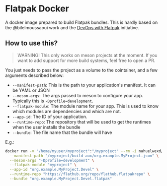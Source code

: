 # Flatpak Docker

A docker image prepared to build Flatpak bundles. This is hardly based on the
@bilelmoussaoui work and the [DevOps with Flatpak](https://gitlab.gnome.org/GNOME/Initiatives/-/wikis/DevOps-with-Flatpak) initiative.

## How to use this?

> WARNING! This only works on meson projects at the moment. If you want to add
> support for more build systems, feel free to open a PR.

You just needs to pass the project as a volume to the cointainer, and a few
arguments described below:

- `--manifest-path`: This is the path to your application's manifest. It can be
  YAML or JSON
- `--meson-args`: The args passed to meson to configure your app. Typically this
  is `-Dprofile=development`.
- `--flatpak-module`: The module name for your app. This is used to know which
  modules are dependencies and which are not.
- `--app-id`: The ID of your application.
- `--runtime-repo`: The repository that will be used to get the runtimes when
  the user installs the bundle
- `--bundle`: The file name that the bundle will have

E.g.:

```sh
docker run -v "/home/myuser/myproject":"/myproject" --rm -i nahuelwexd/flatpak-docker \
  --manifest-path "/myproject/build-aux/org.example.MyProject.json" \
  --meson-args "-Dprofile=development" \
  --flatpak-module "myproject" \
  --app-id "org.example.MyProject.Devel" \
  --runtime-repo "https://flathub.org/repo/flathub.flatpakrepo" \
  --bundle "org.example.MyProject.Devel.flatpak"
```
